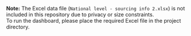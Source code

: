 **Note:** The Excel data file (`National level - sourcing info 2.xlsx`) is not included in this repository due to privacy or size constraints.  
To run the dashboard, please place the required Excel file in the project directory.
